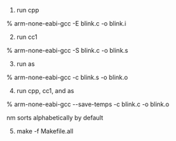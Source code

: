 1. run cpp

% arm-none-eabi-gcc -E blink.c -o blink.i

2. run cc1

% arm-none-eabi-gcc -S blink.c -o blink.s

3. run as

% arm-none-eabi-gcc -c blink.s -o blink.o

4. run cpp, cc1, and as

% arm-none-eabi-gcc --save-temps -c blink.c -o blink.o

nm sorts alphabetically by default

5. make -f Makefile.all



